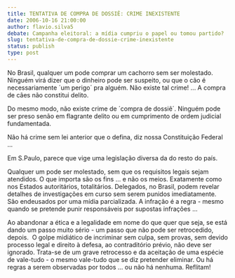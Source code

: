 ```yaml
---
title: TENTATIVA DE COMPRA DE DOSSIÊ: CRIME INEXISTENTE
date: 2006-10-16 21:00:00
author: flavio.silva5
debate: Campanha eleitoral: a mídia cumpriu o papel ou tomou partido?
slug: tentativa-de-compra-de-dossie-crime-inexistente
status: publish 
type: post
---
```


No Brasil, qualquer um pode comprar um cachorro sem ser molestado. Ninguém virá dizer que o dinheiro pode ser suspeito, ou que o cão é necessariamente ´um perigo´ pra alguém. Não existe tal crime! ... A compra de cães não constitui delito. 


Do mesmo modo, não existe crime de ´compra de dossiê´. Ninguém pode ser preso senão em flagrante delito ou em cumprimento de ordem judicial fundamentada. 


Não há crime sem lei anterior que o defina, diz nossa Constituição Federal ... 


Em S.Paulo, parece que vige uma legislação diversa da do resto do país.


Qualquer um pode ser molestado, sem que os requisitos legais sejam atendidos. O que importa são os fins ... e não os meios. Exatamente como nos Estados autoritários, totalitários. Delegados, no Brasil, podem revelar detalhes de investigações em curso sem serem punidos imediatamente. São endeusados por uma mídia parcializada. A infração é a regra - mesmo quando se pretende punir responsáveis por supostas infrações ... 


Ao abandonar a ética e a legalidade em nome do que quer que seja, se está dando um passo muito sério - um passo que não pode ser retrocedido, depois.  O golpe midiático de incriminar sem culpa, sem provas, sem devido processo legal e direito à defesa, ao contraditório prévio, não deve ser ignorado. Trata-se de um grave retrocesso e da aceitação de uma espécie de vale-tudo - o mesmo vale-tudo que se diz pretender eliminar. Ou há regras a serem observadas por todos ... ou não há nenhuma. Reflitam!


 


